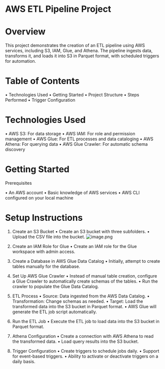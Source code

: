 # AWS ETL Pipeline Project

# Overview
This project demonstrates the creation of an ETL pipeline using AWS services, including S3, IAM, Glue, and Athena. The pipeline ingests data, transforms it, and loads it into S3 in Parquet format, with scheduled triggers for automation.

# Table of Contents
• Technologies Used
• Getting Started
• Project Structure
• Steps Performed
• Trigger Configuration

# Technologies Used
   • AWS S3: For data storage
   • AWS IAM: For role and permission management
   • AWS Glue: For ETL processes and data cataloging
   • AWS Athena: For querying data
   • AWS Glue Crawler: For automatic schema discovery

# Getting Started

Prerequisites

• An AWS account
• Basic knowledge of AWS services
• AWS CLI configured on your local machine

# Setup Instructions

1) Create an S3 Bucket
    • Create an S3 bucket with three subfolders.
    • Upload the CSV file into the bucket.
   ![image.png](https://prod-files-secure.s3.us-west-2.amazonaws.com/95e75144-f956-4e60-bea7-299d210aa570/cacae962-9d38-4a8e-8a90-abe8a8b0278f/image.png)
   
3) Create an IAM Role for Glue
    • Create an IAM role for the Glue workspace with admin access.
   
4) Create a Database in AWS Glue Data Catalog
    • Initially, attempt to create tables manually for the database.

5) Set Up AWS Glue Crawler
    • Instead of manual table creation, configure a Glue Crawler to automatically create schemas of the tables.
    • Run the crawler to populate the Glue Data Catalog.

6) ETL Process
    • Source: Data ingested from the AWS Data Catalog.
    • Transformation: Change schemas as needed.
    • Target: Load the transformed data into the S3 bucket in Parquet format.
    • AWS Glue will generate the ETL job script automatically.

7) Run the ETL Job
   • Execute the ETL job to load data into the S3 bucket in Parquet format.

8) Athena Configuration
   • Create a connection with AWS Athena to read the transformed data.
   • Load query results into the S3 bucket.
   
9) Trigger Configuration
• Create triggers to schedule jobs daily.
• Support for event-based triggers.
• Ability to activate or deactivate triggers on a daily basis.



